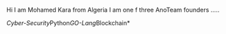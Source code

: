 Hi I am Mohamed Kara from Algeria 
I am one f three AnoTeam founders .....

*Cyber-Security*Python*GO-Lang*Blockchain*
